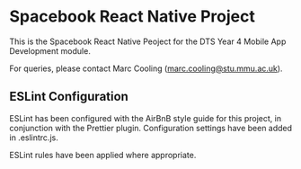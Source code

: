 # Spacebook React Native Project

This is the Spacebook React Native Peoject for the DTS Year 4 Mobile App Development module.

For queries, please contact Marc Cooling (marc.cooling@stu.mmu.ac.uk).

## ESLint Configuration
ESLint has been configured with the AirBnB style guide for this project, in conjunction with the 
Prettier plugin. 
Configuration settings have been added in .eslintrc.js.

ESLint rules have been applied where appropriate.
